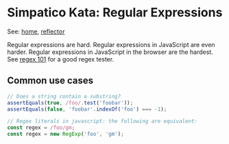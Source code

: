 # Simpatico Kata: Regular Expressions
See: [home](/index.html), [reflector](/reflector.md)

Regular expressions are hard.
Regular expressions in JavaScript are even harder.
Regular expressions in JavaScript in the browser are the hardest.
See [regex 101](https://regex101.com/) for a good regex tester.

## Common use cases

```js
// Does a string contain a substring?
assertEquals(true, /foo/.test('foobar'));
assertEquals(false, 'foobar'.indexOf('foo') === -1);

// Regex literals in javascript: the following are equivalent:
const regex = /foo/gm;
const regex = new RegExp('foo', 'gm');

```

